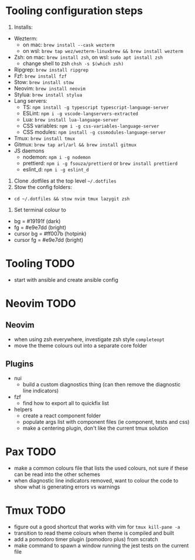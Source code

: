 # Tooling configuration steps

1. Installs:

- Wezterm:
  - on mac: `brew install --cask wezterm`
  - on wsl: `brew tap wez/wezterm-linuxbrew && brew install wezterm`
- Zsh: on mac: `brew install zsh`, on wsl: `sudo apt install zsh`
  - change shell to zsh `chsh -s $(which zsh)`
- Ripgrep: `brew install ripgrep`
- Fzf: `brew install fzf`
- Stow: `brew install stow`
- Neovim: `brew install neovim`
- Stylua: `brew install stylua`
- Lang servers:
  - TS: `npm install -g typescript typescript-language-server`
  - ESLint: `npm i -g vscode-langservers-extracted`
  - Lua: `brew install lua-language-server`
  - CSS variables: `npm i -g css-variables-language-server`
  - CSS modules: `npm install -g cssmodules-language-server`
- Tmux: `brew install tmux`
- Gitmux: `brew tap arl/arl && brew install gitmux`
- JS daemons
  - nodemon: `npm i -g nodemon`
  - prettierd: `npm i -g fsouza/prettierd` or `brew install prettierd`
  - eslint_d: `npm i -g eslint_d`

1. Clone .dotfiles at the top level `~/.dotfiles`
1. Stow the config folders:

- `cd ~/.dotfiles && stow nvim tmux lazygit zsh`

1. Set terminal colour to

- bg = #19191f (dark)
- fg = #e9e7dd (bright)
- cursor bg = #ff007b (hotpink)
- cursor fg = #e9e7dd (bright)

# Tooling TODO

- start with ansible and create ansible config

# Neovim TODO

## Neovim

- when using zsh everywhere, investigate zsh style `completeopt`
- move the theme colours out into a separate core folder

## Plugins

- nui
  - build a custom diagnostics thing (can then remove the diagnostic line indicators)
- fzf
  - find how to export all to quickfix list
- helpers
  - create a react component folder
  - populate args list with component files (ie component, tests and css)
  - make a centering plugin, don't like the current tmux solution

# Pax TODO

- make a common colours file that lists the used colours, not sure if these can be read into the other schemes
- when diagnostic line indicators removed, want to colour the code to show what is generating errors vs warnings

# Tmux TODO

- figure out a good shortcut that works with vim for `tmux kill-pane -a`
- transition to read theme colours when theme is compiled and built
- add a pomodoro timer plugin (pomodoro plus) from scratch
- make command to spawn a window running the jest tests on the current file
